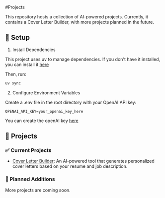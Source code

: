 #Projects

This repository hosts a collection of AI-powered projects. Currently, it contains a Cover Letter Builder, with more projects planned in the future.

## 🔧 Setup

1. Install Dependencies

This project uses uv to manage dependencies.
If you don't have it installed, you can install it [here](https://docs.astral.sh/uv/getting-started/installation/)

Then, run:

```bash
uv sync
```

2. Configure Environment Variables

Create a .env file in the root directory with your OpenAI API key:

```env
OPENAI_API_KEY=your_openai_key_here
```

You can create the openAI key [here](https://platform.openai.com/api-keys)

## 📁 Projects

### ✅ Current Projects

- [Cover Letter Builder](cover_letter/README.md):
  An AI-powered tool that generates personalized cover letters based on your resume and job description.

### 🚧 Planned Additions

More projects are coming soon.

```

```
